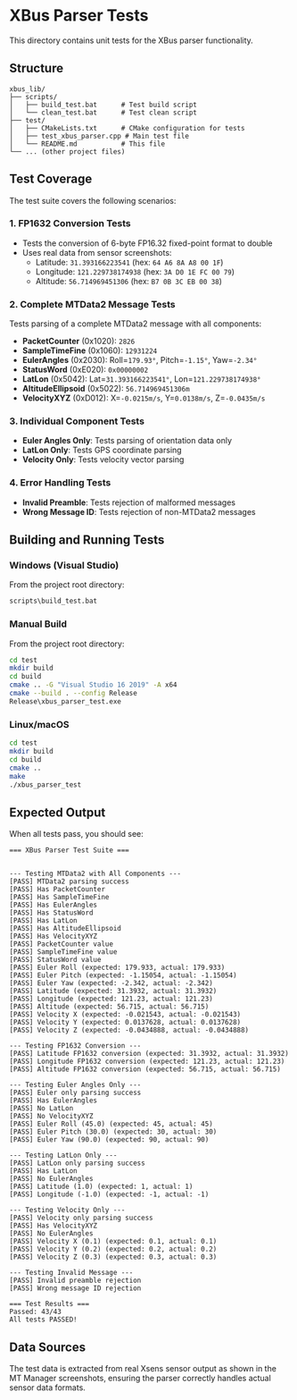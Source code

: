 # XBus Parser Tests

This directory contains unit tests for the XBus parser functionality.

## Structure

```
xbus_lib/
├── scripts/
│   ├── build_test.bat      # Test build script
│   └── clean_test.bat      # Test clean script
├── test/
│   ├── CMakeLists.txt      # CMake configuration for tests
│   ├── test_xbus_parser.cpp # Main test file
│   └── README.md           # This file
└── ... (other project files)
```

## Test Coverage

The test suite covers the following scenarios:

### 1. FP1632 Conversion Tests
- Tests the conversion of 6-byte FP16.32 fixed-point format to double
- Uses real data from sensor screenshots:
  - Latitude: `31.393166223541` (hex: `64 A6 8A A8 00 1F`)
  - Longitude: `121.229738174938` (hex: `3A D0 1E FC 00 79`)
  - Altitude: `56.714969451306` (hex: `B7 0B 3C EB 00 38`)

### 2. Complete MTData2 Message Tests
Tests parsing of a complete MTData2 message with all components:
- **PacketCounter** (0x1020): `2826`
- **SampleTimeFine** (0x1060): `12931224`
- **EulerAngles** (0x2030): Roll=`179.93°`, Pitch=`-1.15°`, Yaw=`-2.34°`
- **StatusWord** (0xE020): `0x00000002`
- **LatLon** (0x5042): Lat=`31.393166223541°`, Lon=`121.229738174938°`
- **AltitudeEllipsoid** (0x5022): `56.714969451306m`
- **VelocityXYZ** (0xD012): X=`-0.0215m/s`, Y=`0.0138m/s`, Z=`-0.0435m/s`

### 3. Individual Component Tests
- **Euler Angles Only**: Tests parsing of orientation data only
- **LatLon Only**: Tests GPS coordinate parsing
- **Velocity Only**: Tests velocity vector parsing

### 4. Error Handling Tests
- **Invalid Preamble**: Tests rejection of malformed messages
- **Wrong Message ID**: Tests rejection of non-MTData2 messages

## Building and Running Tests

### Windows (Visual Studio)
From the project root directory:
```bash
scripts\build_test.bat
```

### Manual Build
From the project root directory:
```bash
cd test
mkdir build
cd build
cmake .. -G "Visual Studio 16 2019" -A x64
cmake --build . --config Release
Release\xbus_parser_test.exe
```

### Linux/macOS
```bash
cd test
mkdir build
cd build
cmake ..
make
./xbus_parser_test
```

## Expected Output

When all tests pass, you should see:
```
=== XBus Parser Test Suite ===


--- Testing MTData2 with All Components ---
[PASS] MTData2 parsing success
[PASS] Has PacketCounter
[PASS] Has SampleTimeFine
[PASS] Has EulerAngles
[PASS] Has StatusWord
[PASS] Has LatLon
[PASS] Has AltitudeEllipsoid
[PASS] Has VelocityXYZ
[PASS] PacketCounter value
[PASS] SampleTimeFine value
[PASS] StatusWord value
[PASS] Euler Roll (expected: 179.933, actual: 179.933)
[PASS] Euler Pitch (expected: -1.15054, actual: -1.15054)
[PASS] Euler Yaw (expected: -2.342, actual: -2.342)
[PASS] Latitude (expected: 31.3932, actual: 31.3932)
[PASS] Longitude (expected: 121.23, actual: 121.23)
[PASS] Altitude (expected: 56.715, actual: 56.715)
[PASS] Velocity X (expected: -0.021543, actual: -0.021543)
[PASS] Velocity Y (expected: 0.0137628, actual: 0.0137628)
[PASS] Velocity Z (expected: -0.0434888, actual: -0.0434888)

--- Testing FP1632 Conversion ---
[PASS] Latitude FP1632 conversion (expected: 31.3932, actual: 31.3932)
[PASS] Longitude FP1632 conversion (expected: 121.23, actual: 121.23)
[PASS] Altitude FP1632 conversion (expected: 56.715, actual: 56.715)

--- Testing Euler Angles Only ---
[PASS] Euler only parsing success
[PASS] Has EulerAngles
[PASS] No LatLon
[PASS] No VelocityXYZ
[PASS] Euler Roll (45.0) (expected: 45, actual: 45)
[PASS] Euler Pitch (30.0) (expected: 30, actual: 30)
[PASS] Euler Yaw (90.0) (expected: 90, actual: 90)

--- Testing LatLon Only ---
[PASS] LatLon only parsing success
[PASS] Has LatLon
[PASS] No EulerAngles
[PASS] Latitude (1.0) (expected: 1, actual: 1)
[PASS] Longitude (-1.0) (expected: -1, actual: -1)

--- Testing Velocity Only ---
[PASS] Velocity only parsing success
[PASS] Has VelocityXYZ
[PASS] No EulerAngles
[PASS] Velocity X (0.1) (expected: 0.1, actual: 0.1)
[PASS] Velocity Y (0.2) (expected: 0.2, actual: 0.2)
[PASS] Velocity Z (0.3) (expected: 0.3, actual: 0.3)

--- Testing Invalid Message ---
[PASS] Invalid preamble rejection
[PASS] Wrong message ID rejection

=== Test Results ===
Passed: 43/43
All tests PASSED!
```

## Data Sources

The test data is extracted from real Xsens sensor output as shown in the MT Manager screenshots, ensuring the parser correctly handles actual sensor data formats.
